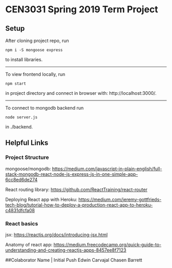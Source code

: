 # CEN3031 Spring 2019 Term Project

## Setup

After cloning project repo, run
```
npm i -S mongoose express
```
to install libraries.

<hr>

To view frontend locally, run
```
npm start
```
in project directory and connect in browser with: http://localhost:3000/.

<hr>

To connect to mongodb backend run
```
node server.js
```
in ./backend.

## Helpful Links
### Project Structure
mongoose/mongodb: https://medium.com/javascript-in-plain-english/full-stack-mongodb-react-node-js-express-js-in-one-simple-app-6cc8ed6de274

React routing library: https://github.com/ReactTraining/react-router

Deploying React app with Heroku: https://medium.com/jeremy-gottfrieds-tech-blog/tutorial-how-to-deploy-a-production-react-app-to-heroku-c4831dfcfa08

### React basics
jsx: https://reactjs.org/docs/introducing-jsx.html

Anatomy of react app: https://medium.freecodecamp.org/quick-guide-to-understanding-and-creating-reactjs-apps-8457ee8f7123

##Colaborator Name | Initial Push
Edwin Carvajal
Chasen Barrett